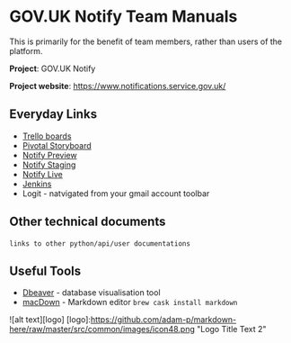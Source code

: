 # GOV.UK Notify Team Manuals

This is primarily for the benefit of team members, rather than users of the platform.

**Project**: GOV.UK Notify

**Project website**: https://www.notifications.service.gov.uk/

## Everyday Links
* [Trello boards](https://www.notifications.service.gov.uk/)
* [Pivotal Storyboard](https://www.notifications.service.gov.uk/)
* [Notify Preview](https://www.notify.works/)
* [Notify Staging](https://www.staging-notify.works/)
* [Notify Live](https://www.notifications.service.gov.uk/)
* [Jenkins](https://jenkins.notify.tools/)
* Logit - natvigated from your gmail account toolbar


## Other technical documents
    links to other python/api/user documentations


## Useful Tools
* [Dbeaver](https://dbeaver.jkiss.org/) - database visualisation tool
* [macDown](https://macdown.uranusjr.com/) - Markdown editor ```brew cask install markdown```


![alt text][logo]
[logo]:https://github.com/adam-p/markdown-here/raw/master/src/common/images/icon48.png "Logo Title Text 2"
